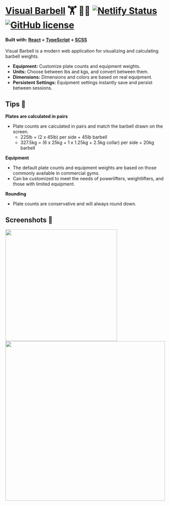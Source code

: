 # [Visual Barbell](https://www.visualbarbell.com/) 🏋 🏋️‍♀️ [![Netlify Status](https://api.netlify.com/api/v1/badges/abaa91d3-0289-4252-988c-9433a93a236d/deploy-status)](https://app.netlify.com/sites/sharp-leakey-173f74/deploys) [![GitHub license](https://img.shields.io/badge/license-MIT-blue.svg)](https://github.com/jbberinger/visual-barbell-calculator/blob/master/public/LICENSE.txt)

#### Built with: [React](https://reactjs.org/) + [TypeScript](https://www.typescriptlang.org/) + [SCSS](https://sass-lang.com/)
Visual Barbell is a modern web application for visualizing and calculating barbell weights.

* **Equipment:** Customize plate counts and equipment weights.
* **Units:** Choose between lbs and kgs, and convert between them.
* **Dimensions:** Dimensions and colors are based on real equipment.
* **Persistent Settings:** Equipment settings instantly save and persist between sessions.

## Tips 💪
**Plates are calculated in pairs**

* Plate counts are calculated in pairs and match the barbell drawn on the screen.
  * 225lb = (2 x 45lb) per side + 45lb barbell
  * 327.5kg = (6 x 25kg + 1 x 1.25kg + 2.5kg collar) per side + 20kg barbell

**Equipment**

* The default plate counts and equipment weights are based on those commonly available in commercial gyms.
* Can be customized to meet the needs of powerlifters, weightlifters, and those with limited equipment.

**Rounding**
* Plate counts are conservative and will always round down.

## Screenshots 🤳
<img src="https://i.imgur.com/UhwyZSt.png" height="350"> <img src="https://i.imgur.com/JFOxGiv.png" width="500">
